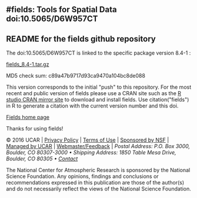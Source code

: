 

#fields: Tools for Spatial Data doi:10.5065/D6W957CT
--
README for the fields github repository
--
The doi:10.5065/D6W957CT is linked to the specific package version 8.4-1 : 

[fields_8.4-1.tar.gz](www.image.ucar.edu/fields/fields_8.4-1.tar.gz)

MD5 check sum: 
 c89a47b9717d93ca9470a104bc8de088 
 
This version corresponds to the initial "push" to this repository.
For the most recent and public version of fields please use a CRAN site such as the  [R studio CRAN  mirror site](http://cran.rstudio.com/) to download and install fields. Use citation("fields") in R to generate a citation with the current version number and this doi.

[Fields home page](http://www.image.ucar.edu/~nychka/Fields)

Thanks for using fields!

<div> 
 <p>&copy; 2016 UCAR | 
<a href="http://www.ucar.edu/legal/privacy_policy.shtml">Privacy Policy</a> | 
<a href="http://www.ucar.edu/legal/terms_of_use.shtml">Terms of Use</a> | 
<a href="http://www.nsf.gov">Sponsored by NSF</a> | 
<a href="http://www.ucar.edu">Managed by UCAR</a> |  
<a href="mailto:kconrad@ucar.edu">Webmaster/Feedback</a> | 
<em>Postal Address: P.O. Box 3000, Boulder, CO 80307-3000  &bull;  Shipping Address: 1850 Table Mesa Drive, Boulder, CO 80305 &bull; <a href="http://www.ncar.ucar.edu/organization/about/">Contact</a></em>
</p>
</div>

<div>
<p>The National Center for Atmospheric Research is sponsored by the National Science Foundation.
Any opinions, findings and conclusions or recommendations expressed in this publication are those 
of the author(s) and do not necessarily reflect the views of the National Science Foundation.
</p>
</div>
